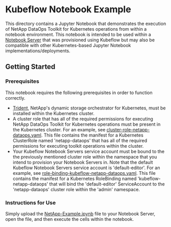 # Kubeflow Notebook Example
This directory contains a Jupyter Notebook that demonstrates the execution of NetApp DataOps Toolkit for Kubernetes operations from within a notebook environment. This notebook is intended to be used within a [Notebook Server](https://www.kubeflow.org/docs/components/notebooks/) that was provisioned using Kubeflow but may also be compatible with other Kubernetes-based Jupyter Notebook implementations/deployments.

## Getting Started

### Prerequisites
This notebook requires the following prerequisites in order to function correctly.

- [Trident](https://netapp.io/persistent-storage-provisioner-for-kubernetes/), NetApp's dynamic storage orchestrator for Kubernetes, must be installed within the Kubernetes cluster.
- A cluster role that has all of the required permissions for executing NetApp DataOps Toolkit for Kubernetes operations must be present in the Kubernetes cluster. For an example, see [cluster-role-netapp-dataops.yaml](cluster-role-netapp-dataops.yaml). This file contains the manifest for a Kubernetes ClusterRole named 'netapp-dataops' that has all of the required permissions for executing toolkit operations within the cluster.
- Your Kubeflow Notebook Servers service account must be bound to the the previously mentioned cluster role within the namespace that you intend to provision your Notebook Servers in. Note that the default Kubeflow Notebook Servers service account is 'default-editor'. For an example, see [role-binding-kubeflow-netapp-dataops.yaml](role-binding-kubeflow-netapp-dataops.yaml). This file contains the manifest for a Kubernetes RoleBinding named 'kubeflow-netapp-dataops' that will bind the 'default-editor' ServiceAccount to the 'netapp-dataops' cluster role within the 'admin' namespace.

### Instructions for Use
Simply upload the [NetApp-Example.ipynb](NetApp-Example.ipynb) file to your Notebook Server, open the file, and then execute the cells within the notebook.

